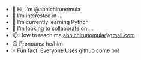 - 👋 Hi, I’m @abhichirunomula
- 👀 I’m interested in ...
- 🌱 I’m currently learning Python
- 💞️ I’m looking to collaborate on ...
- 📫 How to reach me abhichirunomula@gmail.com
- 😄 Pronouns: he/him
- ⚡ Fun fact: Everyone Uses github come on!

<!---
abhicanyou/abhicanyou is a ✨ special ✨ repository because its `README.md` (this file) appears on your GitHub profile.
You can click the Preview link to take a look at your changes.
--->
